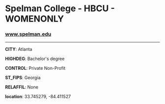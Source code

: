 # Spelman College - HBCU - WOMENONLY
### www.spelman.edu
---
**CITY**: Atlanta

**HIGHDEG**: Bachelor's degree

**CONTROL**: Private Non-Profit

**ST_FIPS**: Georgia

**RELAFFIL**: None

**location**: 33.745279, -84.411527